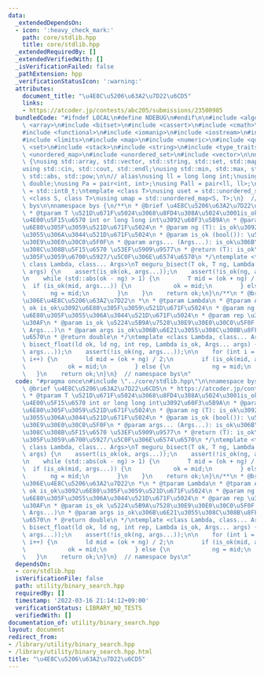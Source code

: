 ```yaml
---
data:
  _extendedDependsOn:
  - icon: ':heavy_check_mark:'
    path: core/stdlib.hpp
    title: core/stdlib.hpp
  _extendedRequiredBy: []
  _extendedVerifiedWith: []
  _isVerificationFailed: false
  _pathExtension: hpp
  _verificationStatusIcon: ':warning:'
  attributes:
    document_title: "\u4E8C\u5206\u63A2\u7D22\u6CD5"
    links:
    - https://atcoder.jp/contests/abc205/submissions/23500985
  bundledCode: "#ifndef LOCAL\n#define NDEBUG\n#endif\n\n#include <algorithm>\n#include\
    \ <array>\n#include <bitset>\n#include <cassert>\n#include <cmath>\n#include <complex>\n\
    #include <functional>\n#include <iomanip>\n#include <iostream>\n#include <iterator>\n\
    #include <limits>\n#include <map>\n#include <numeric>\n#include <queue>\n#include\
    \ <set>\n#include <stack>\n#include <string>\n#include <type_traits>\n#include\
    \ <unordered_map>\n#include <unordered_set>\n#include <vector>\n\nnamespace bys\
    \ {\nusing std::array, std::vector, std::string, std::set, std::map, std::pair;\n\
    using std::cin, std::cout, std::endl;\nusing std::min, std::max, std::sort, std::reverse,\
    \ std::abs, std::pow;\n\n// alias\nusing ll = long long int;\nusing ld = long\
    \ double;\nusing Pa = pair<int, int>;\nusing Pall = pair<ll, ll>;\nusing ibool\
    \ = std::int8_t;\ntemplate <class T>\nusing uset = std::unordered_set<T>;\ntemplate\
    \ <class S, class T>\nusing umap = std::unordered_map<S, T>;\n}  // namespace\
    \ bys\n\nnamespace bys {\n/**\n * @brief \u4E8C\u5206\u63A2\u7D22\u6CD5\n * https://atcoder.jp/contests/abc205/submissions/23500985\n\
    \ * @tparam T \u521D\u671F\u5024\u3068\u8FD4\u308A\u5024\u3001is_ok\u306E\u7B2C\
    \u4E00\u5F15\u6570 int or long long int\u3092\u60F3\u5B9A\n * @param ok (T): is_ok\u3092\
    \u6E80\u305F\u3059\u521D\u671F\u5024\n * @param ng (T): is_ok\u3092\u6E80\u305F\
    \u3055\u306A\u3044\u521D\u671F\u5024\n * @param is_ok (bool()): \u5224\u5B9A\u7528\
    \u30E9\u30E0\u30C0\u5F0F\n * @param args... (Args...): is_ok\u306B\u6E21\u3055\
    \u308C\u308B\u5F15\u6570 \u53EF\u5909\u9577\n * @return (T): is_ok\u3092\u6E80\
    \u305F\u3059\u6700\u5927/\u5C0F\u306E\u6574\u6570\n */\ntemplate <typename T,\
    \ class Lambda, class... Args>\nT meguru_bisect(T ok, T ng, Lambda is_ok, Args...\
    \ args) {\n    assert(is_ok(ok, args...));\n    assert(!is_ok(ng, args...));\n\
    \n    while (std::abs(ok - ng) > 1) {\n        T mid = (ok + ng) / 2;\n      \
    \  if (is_ok(mid, args...)) {\n            ok = mid;\n        } else {\n     \
    \       ng = mid;\n        }\n    }\n    return ok;\n}\n/**\n * @brief \u5B9F\u6570\
    \u306E\u4E8C\u5206\u63A2\u7D22\n *\n * @tparam Lambda\n * @tparam Args\n * @param\
    \ ok is_ok\u3092\u6E80\u305F\u3059\u521D\u671F\u5024\n * @param ng is_ok\u3092\
    \u6E80\u305F\u3055\u306A\u3044\u521D\u671F\u5024\n * @param rep \u30A8\u30DD\u30C3\
    \u30AF\n * @param is_ok \u5224\u5B9A\u7528\u30E9\u30E0\u30C0\u5F0F bool(long double,\
    \ Args...)\n * @param args is_ok\u306B\u6E21\u3055\u308C\u308B\u8FFD\u52A0\u5F15\
    \u6570\n * @return double\n */\ntemplate <class Lambda, class... Args>\ndouble\
    \ bisect_float(ld ok, ld ng, int rep, Lambda is_ok, Args... args) {\n    assert(is_ok(ok,\
    \ args...));\n    assert(!is_ok(ng, args...));\n\n    for (int i = 0; i < rep;\
    \ i++) {\n        ld mid = (ok + ng) / 2;\n        if (is_ok(mid, args...)) {\n\
    \            ok = mid;\n        } else {\n            ng = mid;\n        }\n \
    \   }\n    return ok;\n}\n}  // namespace bys\n"
  code: "#pragma once\n#include \"../core/stdlib.hpp\"\n\nnamespace bys {\n/**\n *\
    \ @brief \u4E8C\u5206\u63A2\u7D22\u6CD5\n * https://atcoder.jp/contests/abc205/submissions/23500985\n\
    \ * @tparam T \u521D\u671F\u5024\u3068\u8FD4\u308A\u5024\u3001is_ok\u306E\u7B2C\
    \u4E00\u5F15\u6570 int or long long int\u3092\u60F3\u5B9A\n * @param ok (T): is_ok\u3092\
    \u6E80\u305F\u3059\u521D\u671F\u5024\n * @param ng (T): is_ok\u3092\u6E80\u305F\
    \u3055\u306A\u3044\u521D\u671F\u5024\n * @param is_ok (bool()): \u5224\u5B9A\u7528\
    \u30E9\u30E0\u30C0\u5F0F\n * @param args... (Args...): is_ok\u306B\u6E21\u3055\
    \u308C\u308B\u5F15\u6570 \u53EF\u5909\u9577\n * @return (T): is_ok\u3092\u6E80\
    \u305F\u3059\u6700\u5927/\u5C0F\u306E\u6574\u6570\n */\ntemplate <typename T,\
    \ class Lambda, class... Args>\nT meguru_bisect(T ok, T ng, Lambda is_ok, Args...\
    \ args) {\n    assert(is_ok(ok, args...));\n    assert(!is_ok(ng, args...));\n\
    \n    while (std::abs(ok - ng) > 1) {\n        T mid = (ok + ng) / 2;\n      \
    \  if (is_ok(mid, args...)) {\n            ok = mid;\n        } else {\n     \
    \       ng = mid;\n        }\n    }\n    return ok;\n}\n/**\n * @brief \u5B9F\u6570\
    \u306E\u4E8C\u5206\u63A2\u7D22\n *\n * @tparam Lambda\n * @tparam Args\n * @param\
    \ ok is_ok\u3092\u6E80\u305F\u3059\u521D\u671F\u5024\n * @param ng is_ok\u3092\
    \u6E80\u305F\u3055\u306A\u3044\u521D\u671F\u5024\n * @param rep \u30A8\u30DD\u30C3\
    \u30AF\n * @param is_ok \u5224\u5B9A\u7528\u30E9\u30E0\u30C0\u5F0F bool(long double,\
    \ Args...)\n * @param args is_ok\u306B\u6E21\u3055\u308C\u308B\u8FFD\u52A0\u5F15\
    \u6570\n * @return double\n */\ntemplate <class Lambda, class... Args>\ndouble\
    \ bisect_float(ld ok, ld ng, int rep, Lambda is_ok, Args... args) {\n    assert(is_ok(ok,\
    \ args...));\n    assert(!is_ok(ng, args...));\n\n    for (int i = 0; i < rep;\
    \ i++) {\n        ld mid = (ok + ng) / 2;\n        if (is_ok(mid, args...)) {\n\
    \            ok = mid;\n        } else {\n            ng = mid;\n        }\n \
    \   }\n    return ok;\n}\n}  // namespace bys\n"
  dependsOn:
  - core/stdlib.hpp
  isVerificationFile: false
  path: utility/binary_search.hpp
  requiredBy: []
  timestamp: '2022-03-16 21:14:12+09:00'
  verificationStatus: LIBRARY_NO_TESTS
  verifiedWith: []
documentation_of: utility/binary_search.hpp
layout: document
redirect_from:
- /library/utility/binary_search.hpp
- /library/utility/binary_search.hpp.html
title: "\u4E8C\u5206\u63A2\u7D22\u6CD5"
---
```

